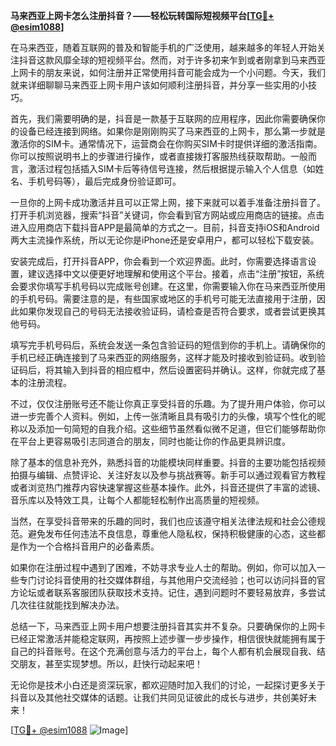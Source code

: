 **马来西亚上网卡怎么注册抖音？——轻松玩转国际短视频平台[[TG💪+ @esim1088](https://t.me/s/esim1088)]**

在马来西亚，随着互联网的普及和智能手机的广泛使用，越来越多的年轻人开始关注抖音这款风靡全球的短视频平台。然而，对于许多初来乍到或者刚拿到马来西亚上网卡的朋友来说，如何注册并正常使用抖音可能会成为一个小问题。今天，我们就来详细聊聊马来西亚上网卡用户该如何顺利注册抖音，并分享一些实用的小技巧。

首先，我们需要明确的是，抖音是一款基于互联网的应用程序，因此你需要确保你的设备已经连接到网络。如果你是刚刚购买了马来西亚的上网卡，那么第一步就是激活你的SIM卡。通常情况下，运营商会在你购买SIM卡时提供详细的激活指南。你可以按照说明书上的步骤进行操作，或者直接拨打客服热线获取帮助。一般而言，激活过程包括插入SIM卡后等待信号连接，然后根据提示输入个人信息（如姓名、手机号码等），最后完成身份验证即可。

一旦你的上网卡成功激活并且可以正常上网，接下来就可以着手准备注册抖音了。打开手机浏览器，搜索“抖音”关键词，你会看到官方网站或应用商店的链接。点击进入应用商店下载抖音APP是最简单的方式之一。目前，抖音支持iOS和Android两大主流操作系统，所以无论你是iPhone还是安卓用户，都可以轻松下载安装。

安装完成后，打开抖音APP，你会看到一个欢迎界面。此时，你需要选择语言设置，建议选择中文以便更好地理解和使用这个平台。接着，点击“注册”按钮，系统会要求你填写手机号码以完成账号创建。在这里，你需要输入你在马来西亚所使用的手机号码。需要注意的是，有些国家或地区的手机号可能无法直接用于注册，因此如果你发现自己的号码无法接收验证码，请检查是否符合要求，或者尝试更换其他号码。

填写完手机号码后，系统会发送一条包含验证码的短信到你的手机上。请确保你的手机已经正确连接到了马来西亚的网络服务，这样才能及时接收到验证码。收到验证码后，将其输入到抖音的相应框中，然后设置密码并确认。这样，你就完成了基本的注册流程。

不过，仅仅注册账号还不能让你真正享受抖音的乐趣。为了提升用户体验，你可以进一步完善个人资料。例如，上传一张清晰且具有吸引力的头像，填写个性化的昵称以及添加一句简短的自我介绍。这些细节虽然看似微不足道，但它们能够帮助你在平台上更容易吸引志同道合的朋友，同时也能让你的作品更具辨识度。

除了基本的信息补充外，熟悉抖音的功能模块同样重要。抖音的主要功能包括视频拍摄与编辑、点赞评论、关注好友以及参与挑战赛等。新手可以通过观看官方教程或者浏览热门推荐内容快速掌握这些基本操作。此外，抖音还提供了丰富的滤镜、音乐库以及特效工具，让每个人都能轻松制作出高质量的短视频。

当然，在享受抖音带来的乐趣的同时，我们也应该遵守相关法律法规和社会公德规范。避免发布任何违法不良信息，尊重他人隐私权，保持积极健康的心态，这些都是作为一个合格抖音用户的必备素质。

如果你在注册过程中遇到了困难，不妨寻求专业人士的帮助。例如，你可以加入一些专门讨论抖音使用的社交媒体群组，与其他用户交流经验；也可以访问抖音的官方论坛或者联系客服团队获取技术支持。记住，遇到问题时不要轻易放弃，多尝试几次往往就能找到解决办法。

总结一下，马来西亚上网卡用户想要注册抖音其实并不复杂。只要确保你的上网卡已经正常激活并能稳定联网，再按照上述步骤一步步操作，相信很快就能拥有属于自己的抖音账号。在这个充满创意与活力的平台上，每个人都有机会展现自我、结交朋友，甚至实现梦想。所以，赶快行动起来吧！

无论你是技术小白还是资深玩家，都欢迎随时加入我们的讨论，一起探讨更多关于抖音以及其他社交媒体的话题。让我们共同见证彼此的成长与进步，共创美好未来！

[[TG💪+ @esim1088](https://t.me/s/esim1088) ![Image](https://i.postimg.cc/4NQfJmqS/Snipaste-2025-05-13-00-14-12.png)]